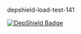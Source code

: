 depshield-load-test-141

[![DepShield Badge](https://cpeters2.dev.depshield.sonatype.org/badges/depshield-load-cpeters2d/depshield-load-test-141/depshield.svg)](https://sonatype.github.io/depshield-github-pages)
